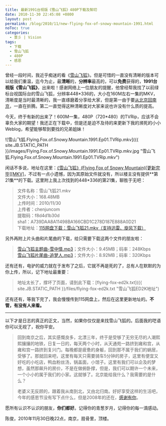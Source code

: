 ```yaml
---
title: 最新1991台视版《雪山飞狐》480P下载及絮叨
date: 2010-11-30 22:45:08 +0800
layout: post
permalink: /blog/2010/11/new-flying-fox-of-snowy-mountain-1991.html
noToc: true
categories:
  - 景彡 | Vision
tags:
  - 下载
  - 雪山飞狐
  - 480P
  - 感恩
---
```

曾经一段时间，我近乎痴迷的看《[雪山飞狐][1]》。但是可惜的一直没有清晰的版本可以给我们重温，迄今为止，最**清晰**的，**分辨率**最高的，可以**免费**获得的，**1991台视版《雪山飞狐》**，出来啦！感谢网络上一位朋友的提醒，他曾经帮我找了以前绿标台视国际台的雪山飞狐，分辨率448*336的，大小在160M左右一集的MKV，清晰度是当时最清晰的，我一直琢磨着分享给大家，但是第一由于要[从北京回南京][2]，一直在折腾。第二一直觉得这种清晰度对大家来说也许没有什么质的提高。

今天，终于有新的出来了！600M一集，480P（720*480）的TVRip，应该不会辜负大家的期望！我还正在下载中，但是还是迫不及待的来更新下我的濒死的小小Weblog，希望能够帮到要找的兄弟姐妹！

<span class="center">![雪山飞狐.Flying.Fox.of.Snowy.Mountain.1991.Ep01.TVRip.mkv]({{ site.JB.STATIC_PATH }}/images/Flying.Fox.of.Snowy.Mountain.1991.Ep01.TVRip.mkv.jpg "雪山飞狐.Flying.Fox.of.Snowy.Mountain.1991.Ep01.TVRip.mkv")</span>

闲话不多说，地址在这里：[《雪山飞狐》(Flying Fox of Snowy Mountain)[更新完毕][MKV]](http://www.verycd.com/topics/2852020/ "http://www.verycd.com/topics/2852020/")，不过有一点小遗憾，因为其原始文件就没有，所以楼主没有提供**第21集**的下载。这里附上我上次找到的448*336的第21集，聊胜于无吧：

> 文件名称：雪山飞狐21.mkv   
> 文件大小：168.48MB   
> 上传时间：2010/11/30   
> 上传者：chenjuncom   
> 提取码：f8d4d1b30d   
> sha1：A739DAA8A11498BA166CBD1C278D187E888A0D21   
> 下载地址：[115网盘下载：雪山飞狐21.mkv（支持迅雷、旋风下载）](http://u.115.com/file/f8d4d1b30d) 

另外再附上片头曲和片尾曲的下载，给只需要下载这两个文件的朋友啦：

> [雪山飞狐主题曲-雪中情.mp3][3]；文件大小：9.45MB；码率：248Kbps   
> [雪山飞狐片尾曲-追梦人.mp3][4]；文件大小：8.92MB；码率：320Kbps 

还有还有，电驴的威力就在于发布了之后，它就不再是死的了，总有人在默默的为你上传，所以，记下地址最重要：

> 地址太长了，撑坏了页面，请到此下载：[flying-fox-ed2k.txt]({{ site.JB.STATIC_PATH }}/files/flying-fox-ed2k.txt "雪山飞狐ED2K地址")

还有还有，等我下完了，我会慢慢传到115网盘上，然后在这里更新地址的。**不管，有没有人来看。**

<!--more-->

* * *

以下才是日志的真正的正文，当然，如果你仅仅是来找雪山飞狐的。后面我的呓语你可以无视了，祝你平安。

> 回到南京之后，其实感慨良多，北漂三年，终于是受够了无穷无尽的人潮熙熙攘攘的地铁，日复一日的，每天两个小时，从天通苑一路挤到雍和宫，从雍和宫一路挤到复兴门。每晚都是疲惫的身躯，回到那不属于我们的蜗居，受够了。那就回来吧，这里有每天只需要骑车5分钟的房子，这里有便宜又好吃的小吃店，鸭血粉丝汤，锅盖面，小馆子。这里有我们可以企及的梦想，虽然那飙升的房价，不是在做俯卧撑，但是，我们可以期许一个未来，一个小小的属于我们的小家。这就够了。北京能给我什么？我需要的是什么？
> 
> 老婆义无反顾的，跟着我从南到北，又由北归南。好好享受这样的生活吧，今年的感恩节没有写下点什么，但是2008年的还在，[感谢有你][5]。

愿所有认识不认识的朋友，**你们都好**。记得你的青葱岁月，记得你的每一滴感动。

  陈俊，2010年11月30日晚22点，南京，扇骨里，顶楼。

 [1]: http://chenjun.com/blog/2004/10/xue-shan-fei-hu-gong-ci-en.html "《雪山飞狐》孟飞`龚慈恩`伍宇娟"
 [2]: http://chenjun.com/blog/2010/06/chenjun-com-reborn-and-zheteng.html
 [3]: http://u.115.com/file/f840182f0d
 [4]: http://u.115.com/file/f829d6d410
 [5]: http://chenjun.com/blog/2008/11/thanksgiving.html